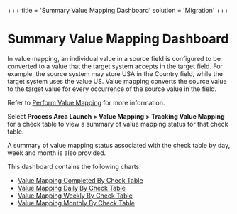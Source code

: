 +++
title = 'Summary Value Mapping Dashboard'
solution = 'Migration'
+++

# Summary Value Mapping Dashboard

In value mapping, an individual value in a source field is configured to
be converted to a value that the target system accepts in the target
field. For example, the source system may store USA in the Country
field, while the target system uses the value US. Value mapping converts
the source value to the target value for every occurrence of the source
value in the field.

Refer to [Perform Value Mapping](Perform_Value_Mapping) for more
information.

Select <span style="font-weight: bold;">Process Area Launch \> Value
Mapping \> Tracking Value Mapping</span> for a check table to view a
summary of value mapping status for that check table.

A summary of value mapping status associated with the check table by
day, week and month is also provided.

This dashboard contains the following charts:

  - [Value Mapping Completed By Check
    Table](Value_Mapping_Completed_by_Check_Table)
  - [Value Mapping Daily By Check
    Table](Value_Mapping_Daily_by_Check_Table)
  - [Value Mapping Weekly By Check
    Table](Value_Mapping_Weekly_by_Check_Table)
  - [Value Mapping Monthly By Check
    Table](Value_Mapping_Monthly_by_Check_Table)
